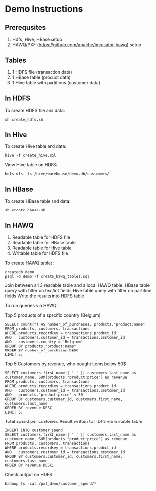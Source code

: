 # Demo Instructions
## Prerequsites
1. Hdfs, Hive, HBase setup
2. HAWQ/PXF (https://github.com/apache/incubator-hawq) setup

## Tables

1. 1 HDFS file (transaction data)
2. 1 HBase table (product data)
3. 1 Hive table with partitions (customer data)

## In HDFS
To create HDFS file and data:
```
sh create_hdfs.sh
```

## In Hive
To create Hive table and data:
```
hive -f create_hive.sql
```

View Hive table on HDFS:
```
hdfs dfs -ls /hive/warehouse/demo.db/customers/
```

## In HBase
To create HBase table and data:
```
sh create_hbase.sh
```

## In HAWQ

1. Readable table for HDFS file
2. Readable table for HBase table
3. Readable table for Hive table
4. Writable table for HDFS file

To create HAWQ tables:
```
createdb demo
psql -d demo -f create_hawq_tables.sql
```

Join between all 3 readable table and a local HAWQ table.
HBase table query with filter on text/int fields
Hive table query with filter on partition fields
Write the results into HDFS table

To run queries via HAWQ:

Top 5 products of a specific country (Belgium)
```
SELECT count(*) AS number_of_purchases, products."product:name"
FROM products, customers, transactions
WHERE products.recordkey = transactions.product_id
AND   customers.customer_id = transactions.customer_id
AND   customers.country = 'Belgium'
GROUP BY products."product:name"
ORDER BY number_of_purchases DESC
LIMIT 5;
```

Top 5 Customers by revenue, who bought items below 50$
```
SELECT customers.first_name|| ' ' || customers.last_name as customer_name, SUM(products."product:price") as revenue
FROM products, customers, transactions
WHERE products.recordkey = transactions.product_id
AND   customers.customer_id = transactions.customer_id
AND   products."product:price" < 50
GROUP BY customers.customer_id, customers.first_name, customers.last_name
ORDER BY revenue DESC
LIMIT 5;
```

Total spend per customer. Result written to HDFS via writable table

```
INSERT INTO customer_spend
SELECT customers.first_name|| ' ' || customers.last_name as customer_name, SUM(products."product:price") as revenue
FROM products, customers, transactions
WHERE products.recordkey = transactions.product_id
AND   customers.customer_id = transactions.customer_id
GROUP BY customers.customer_id, customers.first_name, customers.last_name
ORDER BY revenue DESC;
```

Check output on HDFS
```
hadoop fs -cat /pxf_demo/customer_spend/*
```
